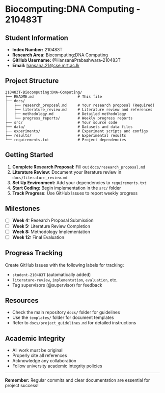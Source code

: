 # Biocomputing:DNA Computing - 210483T

## Student Information

- **Index Number:** 210483T
- **Research Area:** Biocomputing:DNA Computing
- **GitHub Username:** @HansanaPrabashwara-210483T
- **Email:** hansana.21@cse.mrt.ac.lk

## Project Structure
```
210483T-Biocomputing:DNA-Computing/
├── README.md                    # This file
├── docs/
│   ├── research_proposal.md     # Your research proposal (Required)
│   ├── literature_review.md     # Literature review and references
│   ├── methodology.md           # Detailed methodology
│   └── progress_reports/        # Weekly progress reports
├── src/                         # Your source code
├── data/                        # Datasets and data files
├── experiments/                 # Experiment scripts and configs
├── results/                     # Experimental results
└── requirements.txt             # Project dependencies
```

## Getting Started

1. **Complete Research Proposal:** Fill out `docs/research_proposal.md`
2. **Literature Review:** Document your literature review in `docs/literature_review.md`
3. **Set Up Environment:** Add your dependencies to `requirements.txt`
4. **Start Coding:** Begin implementation in the `src/` folder
5. **Track Progress:** Use GitHub Issues to report weekly progress

## Milestones

- [ ] **Week 4:** Research Proposal Submission
- [ ] **Week 5:** Literature Review Completion  
- [ ] **Week 8:** Methodology Implementation
- [ ] **Week 12:** Final Evaluation

## Progress Tracking

Create GitHub Issues with the following labels for tracking:
- `student-210483T` (automatically added)
- `literature-review`, `implementation`, `evaluation`, etc.
- Tag supervisors (@supervisor) for feedback

## Resources

- Check the main repository `docs/` folder for guidelines
- Use the `templates/` folder for document templates
- Refer to `docs/project_guidelines.md` for detailed instructions

## Academic Integrity

- All work must be original
- Properly cite all references
- Acknowledge any collaboration
- Follow university academic integrity policies

---

**Remember:** Regular commits and clear documentation are essential for project success!